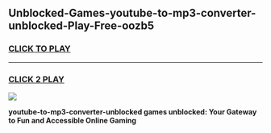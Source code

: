 
## Unblocked-Games-youtube-to-mp3-converter-unblocked-Play-Free-oozb5
<h3>
<a href="https://premium76.site?title=youtube-to-mp3-converter-unblocked&ref=19M">CLICK TO PLAY</a></h3>
<hr>

<h3>
<a href="https://premium76.site?title=youtube-to-mp3-converter-unblocked&ref=19M">CLICK 2 PLAY</a>
  
</h3>

<a href="https://premium76.site?title=youtube-to-mp3-converter-unblocked&ref=19M"><img src="https://clearcache.store/games.png"></a>


**youtube-to-mp3-converter-unblocked games unblocked: Your Gateway to Fun and Accessible Online Gaming**
